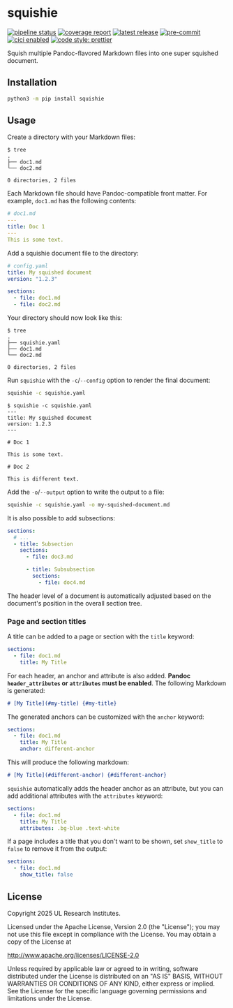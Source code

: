 # squishie

<!-- BADGIE TIME -->

[![pipeline status](https://img.shields.io/gitlab/pipeline-status/saferatday0/sandbox/squishie?branch=main)](https://gitlab.com/saferatday0/sandbox/squishie/-/commits/main)
[![coverage report](https://img.shields.io/gitlab/pipeline-coverage/saferatday0/sandbox/squishie?branch=main)](https://gitlab.com/saferatday0/sandbox/squishie/-/commits/main)
[![latest release](https://img.shields.io/gitlab/v/release/saferatday0/sandbox/squishie)](https://gitlab.com/saferatday0/sandbox/squishie/-/releases)
[![pre-commit](https://img.shields.io/badge/pre--commit-enabled-brightgreen?logo=pre-commit)](https://github.com/pre-commit/pre-commit)
[![cici enabled](https://img.shields.io/badge/%E2%9A%A1_cici-enabled-c0ff33)](https://gitlab.com/saferatday0/cici)
[![code style: prettier](https://img.shields.io/badge/code_style-prettier-ff69b4.svg)](https://github.com/prettier/prettier)

<!-- END BADGIE TIME -->

Squish multiple Pandoc-flavored Markdown files into one super squished document.

## Installation

```sh
python3 -m pip install squishie
```

## Usage

Create a directory with your Markdown files:

```console
$ tree
.
├── doc1.md
└── doc2.md

0 directories, 2 files
```

Each Markdown file should have Pandoc-compatible front matter. For example,
`doc1.md` has the following contents:

```yaml
# doc1.md
---
title: Doc 1
---
This is some text.
```

Add a squishie document file to the directory:

```yaml
# config.yaml
title: My squished document
version: "1.2.3"

sections:
  - file: doc1.md
  - file: doc2.md
```

Your directory should now look like this:

```console
$ tree
.
├── squishie.yaml
├── doc1.md
└── doc2.md

0 directories, 2 files
```

Run `squishie` with the `-c`/`--config` option to render the final document:

```sh
squishie -c squishie.yaml
```

```console
$ squishie -c squishie.yaml
---
title: My squished document
version: 1.2.3
---

# Doc 1

This is some text.

# Doc 2

This is different text.
```

Add the `-o`/`--output` option to write the output to a file:

```sh
squishie -c squishie.yaml -o my-squished-document.md
```

It is also possible to add subsections:

```yaml
sections:
  # ...
  - title: Subsection
    sections:
      - file: doc3.md

      - title: Subsubsection
        sections:
          - file: doc4.md
```

The header level of a document is automatically adjusted based on the document's
position in the overall section tree.

### Page and section titles

A title can be added to a page or section with the `title` keyword:

```yaml
sections:
  - file: doc1.md
    title: My Title
```

For each header, an anchor and attribute is also added. **Pandoc
`header_attributes` or `attributes` must be enabled**. The following Markdown is
generated:

```markdown
# [My Title](#my-title) {#my-title}
```

The generated anchors can be customized with the `anchor` keyword:

```yaml
sections:
  - file: doc1.md
    title: My Title
    anchor: different-anchor
```

This will produce the following markdown:

```markdown
# [My Title](#different-anchor) {#different-anchor}
```

`squishie` automatically adds the header anchor as an attribute, but you can add
additional attributes with the `attributes` keyword:

```yaml
sections:
  - file: doc1.md
    title: My Title
    attributes: .bg-blue .text-white
```

If a page includes a title that you don't want to be shown, set `show_title` to
`false` to remove it from the output:

```yaml
sections:
  - file: doc1.md
    show_title: false
```

## License

Copyright 2025 UL Research Institutes.

Licensed under the Apache License, Version 2.0 (the "License"); you may not use
this file except in compliance with the License. You may obtain a copy of the
License at

<http://www.apache.org/licenses/LICENSE-2.0>

Unless required by applicable law or agreed to in writing, software distributed
under the License is distributed on an "AS IS" BASIS, WITHOUT WARRANTIES OR
CONDITIONS OF ANY KIND, either express or implied. See the License for the
specific language governing permissions and limitations under the License.
